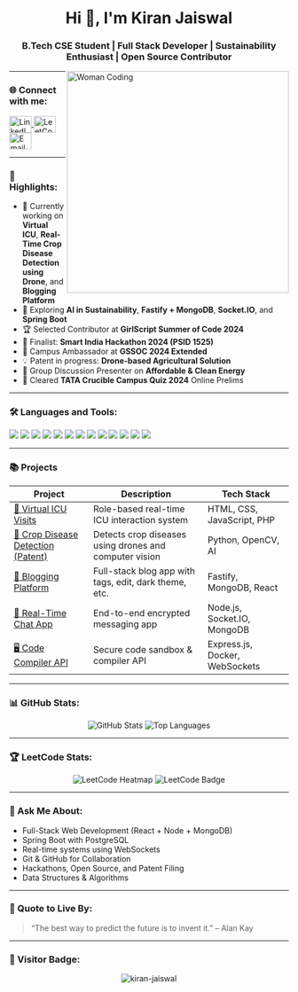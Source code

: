 <h1 align="center">Hi 👋, I'm Kiran Jaiswal</h1>
<h3 align="center">B.Tech CSE Student | Full Stack Developer | Sustainability Enthusiast | Open Source Contributor</h3>

<img align="right" alt="Woman Coding" width="400" src="https://cdn.dribbble.com/users/1162077/screenshots/3848914/programmer.gif">


---

### 🌐 Connect with me:
<p align="left">
  <a href="https://linkedin.com/in/kiran-jaiswal-936263237" target="blank">
    <img align="center" src="https://raw.githubusercontent.com/rahuldkjain/github-profile-readme-generator/master/src/images/icons/Social/linked-in-alt.svg" alt="LinkedIn" height="30" width="40" />
  </a>
  <a href="https://leetcode.com/kiranjaiswal744/" target="blank">
    <img align="center" src="https://raw.githubusercontent.com/rahuldkjain/github-profile-readme-generator/master/src/images/icons/Social/leet-code.svg" alt="LeetCode" height="30" width="40" />
  </a>
  <a href="mailto:kiranjaiswal744@gmail.com" target="blank">
    <img align="center" src="https://www.vectorlogo.zone/logos/gmail/gmail-icon.svg" alt="Email" height="30" width="40" />
  </a>
</p>

---

### 🏅 Highlights:

- 🔭 Currently working on **Virtual ICU**, **Real-Time Crop Disease Detection using Drone**, and **Blogging Platform**
- 🧠 Exploring **AI in Sustainability**, **Fastify + MongoDB**, **Socket.IO**, and **Spring Boot**
- 🏆 Selected Contributor at **GirlScript Summer of Code 2024**
- 🚀 Finalist: **Smart India Hackathon 2024 (PSID 1525)**
- 🌱 Campus Ambassador at **GSSOC 2024 Extended**
- 💡 Patent in progress: **Drone-based Agricultural Solution**
- 📢 Group Discussion Presenter on **Affordable & Clean Energy**
- 🧠 Cleared **TATA Crucible Campus Quiz 2024** Online Prelims

---

### 🛠 Languages and Tools:
<p align="left">
  <img src="https://img.shields.io/badge/C++-00599C?style=for-the-badge&logo=cplusplus&logoColor=white" />
  <img src="https://img.shields.io/badge/Java-007396?style=for-the-badge&logo=java&logoColor=white" />
  <img src="https://img.shields.io/badge/JavaScript-F7DF1E?style=for-the-badge&logo=javascript&logoColor=black" />
  <img src="https://img.shields.io/badge/Python-3776AB?style=for-the-badge&logo=python&logoColor=white" />
  <img src="https://img.shields.io/badge/React-20232A?style=for-the-badge&logo=react&logoColor=61DAFB" />
  <img src="https://img.shields.io/badge/Node.js-43853D?style=for-the-badge&logo=node.js&logoColor=white" />
  <img src="https://img.shields.io/badge/Express.js-000000?style=for-the-badge&logo=express&logoColor=white" />
  <img src="https://img.shields.io/badge/MongoDB-4EA94B?style=for-the-badge&logo=mongodb&logoColor=white" />
  <img src="https://img.shields.io/badge/PostgreSQL-336791?style=for-the-badge&logo=postgresql&logoColor=white" />
  <img src="https://img.shields.io/badge/Git-F05032?style=for-the-badge&logo=git&logoColor=white" />
  <img src="https://img.shields.io/badge/Postman-FF6C37?style=for-the-badge&logo=postman&logoColor=white" />
  <img src="https://img.shields.io/badge/Figma-F24E1E?style=for-the-badge&logo=figma&logoColor=white" />
  <img src="https://img.shields.io/badge/PowerPoint-B7472A?style=for-the-badge&logo=microsoft-powerpoint&logoColor=white" />
</p>

---

### 📚 Projects
| Project | Description | Tech Stack |
|--------|-------------|------------|
| [🧠 Virtual ICU Visits](https://github.com/kiran-jaiswal/Virtual-ICU-Visits-Project.git) | Role-based real-time ICU interaction system | HTML, CSS, JavaScript, PHP |
| [🌾 Crop Disease Detection (Patent)](https://github.com/kiran-jaiswal/Drone-Detection-Project) | Detects crop diseases using drones and computer vision | Python, OpenCV, AI |
| [📝 Blogging Platform](https://github.com/kiran-jaiswal/Blogging_Website) | Full-stack blog app with tags, edit, dark theme, etc. | Fastify, MongoDB, React |
| [💬 Real-Time Chat App](https://github.com/kiran-jaiswal/Real-Time-Chat) | End-to-end encrypted messaging app | Node.js, Socket.IO, MongoDB |
| [🖥️ Code Compiler API](https://github.com/kiran-jaiswal/Online-Code-Compiler) | Secure code sandbox & compiler API | Express.js, Docker, WebSockets |

---

### 📊 GitHub Stats:
<p align="center">
  <img src="https://github-readme-stats.vercel.app/api?username=kiran-jaiswal&show_icons=true&theme=radical" alt="GitHub Stats" />
  <img src="https://github-readme-stats.vercel.app/api/top-langs/?username=kiran-jaiswal&layout=compact&theme=radical" alt="Top Languages" />
</p>

---

### 🏆 LeetCode Stats:
<p align="center">
  <img src="https://leetcard.jacoblin.cool/kiranjaiswal744?theme=dark" alt="LeetCode Heatmap" />
  <img src="https://leetcode-badge-showcase.vercel.app/api?username=kiranjaiswal744&theme=dark&animated=true" alt="LeetCode Badge" />
</p>

---

### 💬 Ask Me About:
- Full-Stack Web Development (React + Node + MongoDB)
- Spring Boot with PostgreSQL
- Real-time systems using WebSockets
- Git & GitHub for Collaboration
- Hackathons, Open Source, and Patent Filing
- Data Structures & Algorithms

---

### 🎯 Quote to Live By:
> “The best way to predict the future is to invent it.” – Alan Kay

---

### 📌 Visitor Badge:
<p align="center">
  <img src="https://komarev.com/ghpvc/?username=kiran-jaiswal&label=Profile%20views&color=0e75b6&style=flat" alt="kiran-jaiswal" />
</p>
